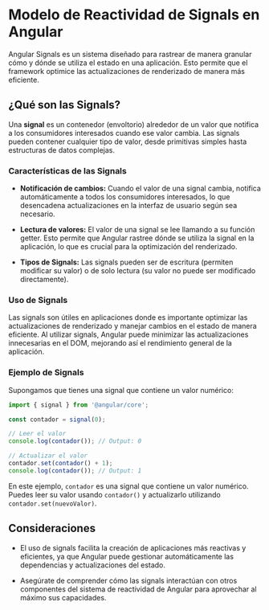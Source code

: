 # Modelo de Reactividad de Signals en Angular

Angular Signals es un sistema diseñado para rastrear de manera granular cómo y dónde se utiliza el estado en una aplicación. Esto permite que el framework optimice las actualizaciones de renderizado de manera más eficiente.

## ¿Qué son las Signals?

Una **signal** es un contenedor (envoltorio) alrededor de un valor que notifica a los consumidores interesados cuando ese valor cambia. Las signals pueden contener cualquier tipo de valor, desde primitivas simples hasta estructuras de datos complejas.

### Características de las Signals

- **Notificación de cambios:** Cuando el valor de una signal cambia, notifica automáticamente a todos los consumidores interesados, lo que desencadena actualizaciones en la interfaz de usuario según sea necesario.

- **Lectura de valores:** El valor de una signal se lee llamando a su función getter. Esto permite que Angular rastree dónde se utiliza la signal en la aplicación, lo que es crucial para la optimización del renderizado.

- **Tipos de Signals:** Las signals pueden ser de escritura (permiten modificar su valor) o de solo lectura (su valor no puede ser modificado directamente).

### Uso de Signals

Las signals son útiles en aplicaciones donde es importante optimizar las actualizaciones de renderizado y manejar cambios en el estado de manera eficiente. Al utilizar signals, Angular puede minimizar las actualizaciones innecesarias en el DOM, mejorando así el rendimiento general de la aplicación.

### Ejemplo de Signals

Supongamos que tienes una signal que contiene un valor numérico:

```typescript
import { signal } from '@angular/core';

const contador = signal(0);

// Leer el valor
console.log(contador()); // Output: 0

// Actualizar el valor
contador.set(contador() + 1);
console.log(contador()); // Output: 1
```

En este ejemplo, `contador` es una signal que contiene un valor numérico. Puedes leer su valor usando `contador()` y actualizarlo utilizando `contador.set(nuevoValor)`.

## Consideraciones

- El uso de signals facilita la creación de aplicaciones más reactivas y eficientes, ya que Angular puede gestionar automáticamente las dependencias y actualizaciones del estado.

- Asegúrate de comprender cómo las signals interactúan con otros componentes del sistema de reactividad de Angular para aprovechar al máximo sus capacidades.
